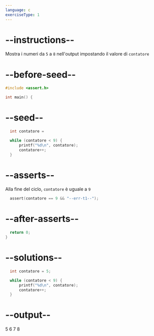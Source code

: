 ```yaml
---
language: c
exerciseType: 1
---
```


# --instructions--

Mostra i numeri da `5` a `8` nell'output impostando il valore di `contatore`

# --before-seed--

```c
#include <assert.h>

int main() {
```

# --seed--

```c
  int contatore = 

  while (contatore < 9) {
      printf("%d\n", contatore);
      contatore++;
  }
```

# --asserts--

Alla fine del ciclo, `contatore` è uguale a `9` 

```c
  assert(contatore == 9 && "--err-t1--");
```

# --after-asserts--

```c
  return 0;
}
```

# --solutions--

```c
  int contatore = 5;

  while (contatore < 9) {
      printf("%d\n", contatore);
      contatore++;
  }
```

# --output--

5
6
7
8
